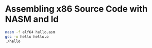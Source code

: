 # Assembling x86 Source Code with NASM and ld
```Bash
nasm -f elf64 hello.asm    
gcc -o hello hello.o 
./hello 
```
